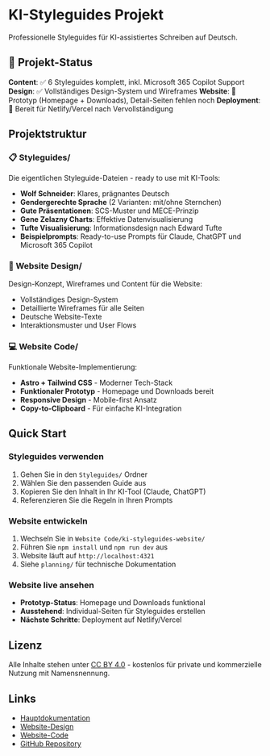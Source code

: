 # KI-Styleguides Projekt

Professionelle Styleguides für KI-assistiertes Schreiben auf Deutsch.

## 🚀 Projekt-Status

**Content**: ✅ 6 Styleguides komplett, inkl. Microsoft 365 Copilot Support
**Design**: ✅ Vollständiges Design-System und Wireframes
**Website**: 🔄 Prototyp (Homepage + Downloads), Detail-Seiten fehlen noch
**Deployment**: 🔄 Bereit für Netlify/Vercel nach Vervollständigung

## Projektstruktur

### 📋 Styleguides/
Die eigentlichen Styleguide-Dateien - ready to use mit KI-Tools:
- **Wolf Schneider**: Klares, prägnantes Deutsch
- **Gendergerechte Sprache** (2 Varianten: mit/ohne Sternchen)
- **Gute Präsentationen**: SCS-Muster und MECE-Prinzip
- **Gene Zelazny Charts**: Effektive Datenvisualisierung
- **Tufte Visualisierung**: Informationsdesign nach Edward Tufte
- **Beispielprompts**: Ready-to-use Prompts für Claude, ChatGPT und Microsoft 365 Copilot

### 🎨 Website Design/
Design-Konzept, Wireframes und Content für die Website:
- Vollständiges Design-System
- Detaillierte Wireframes für alle Seiten
- Deutsche Website-Texte
- Interaktionsmuster und User Flows

### 💻 Website Code/
Funktionale Website-Implementierung:
- **Astro + Tailwind CSS** - Moderner Tech-Stack
- **Funktionaler Prototyp** - Homepage und Downloads bereit
- **Responsive Design** - Mobile-first Ansatz
- **Copy-to-Clipboard** - Für einfache KI-Integration

## Quick Start

### Styleguides verwenden
1. Gehen Sie in den `Styleguides/` Ordner
2. Wählen Sie den passenden Guide aus
3. Kopieren Sie den Inhalt in Ihr KI-Tool (Claude, ChatGPT)
4. Referenzieren Sie die Regeln in Ihren Prompts

### Website entwickeln
1. Wechseln Sie in `Website Code/ki-styleguides-website/`
2. Führen Sie `npm install` und `npm run dev` aus
3. Website läuft auf `http://localhost:4321`
4. Siehe `planning/` für technische Dokumentation

### Website live ansehen
- **Prototyp-Status**: Homepage und Downloads funktional
- **Ausstehend**: Individual-Seiten für Styleguides erstellen
- **Nächste Schritte**: Deployment auf Netlify/Vercel

## Lizenz

Alle Inhalte stehen unter [CC BY 4.0](Styleguides/LICENSE) - kostenlos für private und kommerzielle Nutzung mit Namensnennung.

## Links

- [Hauptdokumentation](Styleguides/README.md)
- [Website-Design](Website%20Design/)
- [Website-Code](Website%20Code/)
- [GitHub Repository](https://github.com/cschwerdtfeger/CS-Style-Guides)